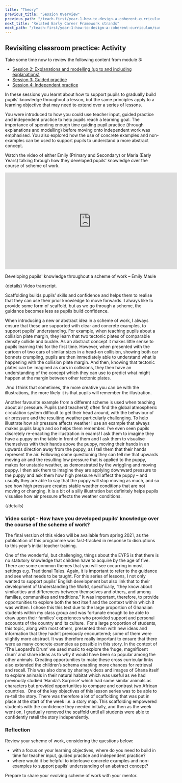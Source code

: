 ```yaml
---
title: "Theory"
previous_title: "Session Overview"
previous_path: "/teach-first/year-1-how-to-design-a-coherent-curriculum/summer-week-5-ect-session-overview"
next_title: "Related Early Career Framework strands"
next_path: "/teach-first/year-1-how-to-design-a-coherent-curriculum/summer-week-5-ect-related-early-career-framework-strands"
---
```


## Revisiting classroom practice: Activity

Take some time now to review the following content from module 3:

- [Session 2: Explanations and modelling (up to and including explanations)](/teach-first/year-1-what-makes-classroom-practice-effective#week-2-explanations-and-modelling)
- [Session 3: Guided practice](/teach-first/year-1-what-makes-classroom-practice-effective#week-3-guided-practice)
- [Session 4: Independent practice](/teach-first/year-1-what-makes-classroom-practice-effective#week-4-independent-practice)

In these sessions you learnt about how to support pupils to gradually build pupils’ knowledge throughout a lesson, but the same principles apply to a learning objective that may need to extend over a series of lessons.

You were introduced to how you could use teacher input, guided practice and independent practice to help pupils reach a learning goal. The importance of spending enough time guiding pupil practice (through explanations and modelling) before moving onto independent work was emphasised. You also explored how the use of concrete examples and non-examples can be used to support pupils to understand a more abstract concept.

Watch the video of either Emily (Primary and Secondary) or Maria (Early Years) talking through how they developed pupils’ knowledge over the course of scheme of work.

<iframe width="560" height="315" src="https://www.youtube.com/embed/W2JV2Oh2ORQ" title="YouTube video player" frameborder="0" allow="accelerometer; autoplay; clipboard-write; encrypted-media; gyroscope; picture-in-picture; web-share" allowfullscreen></iframe>

Developing pupils' knowledge throughout a scheme of work – Emily Maule

{details}
Video transcript.

Scaffolding builds pupils’ skills and confidence and helps them to realise
that they can use their prior knowledge to move forwards. I always like to
provide some form of scaffold, but as we go through a scheme, the guidance
becomes less as pupils build confidence. 

When introducing a new or abstract idea in a scheme of work, I always ensure
that these are supported with clear and concrete examples, to support pupils’
understanding. For example, when teaching pupils about a collision plate
margin, they learn that two tectonic plates of comparable density collide and
buckle. As an abstract concept it makes little sense to pupils learning this
for the first time. However, when presented with the cartoon of two cars of
similar sizes in a head-on collision, showing both car bonnets crumpling,
pupils are then immediately able to understand what is happening with the
collision plate margin. And then, knowing that tectonic plates can be imagined
as cars in collisions, they then have an understanding of the concept which
they can use to predict what might happen at the margin between other tectonic
plates.

 And I think that sometimes, the more creative you can be with the
illustrations, the more likely it is that pupils will remember the
illustration. 

Another favourite example from a different scheme is used when teaching about
air pressure. Pupils (and teachers!) often find the global atmospheric
circulation system difficult to get their head around, with the behaviour of
air pressure and the resulting weather particularly challenging. To help
illustrate how air pressure affects weather I use an example that always makes
pupils laugh and so helps them remember. I’ve even seen pupils discretely
re-enacting the illustration in exams! I ask them to imagine they have a puppy
on the table in front of them and I ask them to visualise themselves with
their hands above the puppy, moving their hands in an upwards direction away
from the puppy, as I tell them that their hands represent the air. Following
some questioning they can tell me that upwards moving air and the resulting
low pressure that is applied to the puppy, makes for unstable weather, as
demonstrated by the wriggling and moving puppy. I then ask them to imagine
they are applying downward pressure to the puppy and ask them how high
pressure will affect the puppy – and usually they are able to say that the
puppy will stop moving as much, and so see how high pressure creates stable
weather conditions that are not moving or changing. It is a bit of a silly
illustration but definitely helps pupils visualise how air pressure affects
the weather conditions.

 {/details}

### Video script - How have you developed pupils’ knowledge over the course of the scheme of work?

The final version of this video will be available from spring 2021, as the publication of this programme was fast-tracked in response to disruptions to this year’s initial teacher training.

One of the wonderful, but challenging, things about the EYFS is that there is no statutory knowledge that children have to acquire by the age of five. There are some common themes that you will see occurring in most settings e.g. Traditional Tales. Again, it is important to refer to the guidance and see what needs to be taught. For this series of lessons, I not only wanted to support pupils’ English development but also link that to their development of Understanding the World, specifically, “they know about similarities and differences between themselves and others, and among families, communities and traditions.” It was important, therefore, to provide opportunities to explore both the text itself and the context within which it was written. I chose this this text due to the large proportion of Ghanaian students within my class group and was fortunate enough to be able to draw upon their families’ experiences who provided support and personal accounts of the country and its culture.&nbsp; For a large proportion of students, this topic, along with most others, presented them with new ideas and information that they hadn’t previously encountered; some of them were slightly more abstract. It was therefore really important to ensure that there were as many concrete examples as possible in this story. In the context of ‘The Leopard’s Drum’ we used music to explore the ‘huge, magnificent drum’ and share ideas as to why it would have been so popular among the other animals. Creating opportunities to make these cross curricular links also extended the children’s schema enabling more chances for retrieval and recall. This was also done by sharing videos and images of Ghana itself to explore animals in their natural habitat which was useful as we had previously studied ‘Handa’s Surprise’ which had some similar animals as characters but provided opportunities to compare and contrast two African countries.&nbsp; One of the key objectives of this lesson series was to be able to re-tell the story. There was therefore a lot of scaffolding that was put in place at the start of the week i.e. a story map. This scaffolding empowered students with the confidence they needed initially, and then as the week went on, I gradually removed the scaffold until all students were able to confidently retell the story independently.

### Reflection

Review your scheme of work, considering the questions below:

- with a focus on your learning objectives, where do you need to build in
  time for teacher input, guided practice and independent practice?
- where would it be helpful to interleave concrete examples and non-examples
  to support pupils’ understanding of an abstract concept?

Prepare to share your evolving scheme of work with your mentor.
